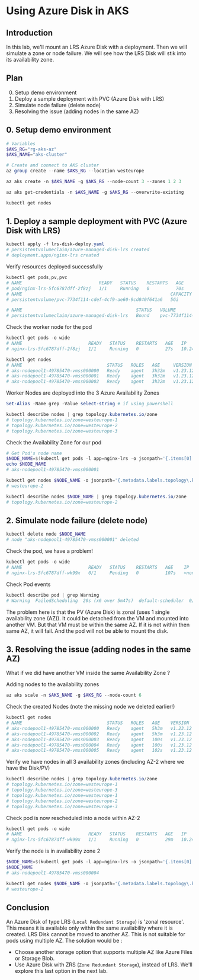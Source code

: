 # Using Azure Disk in AKS

## Introduction

In this lab, we'll mount an LRS Azure Disk with a deployment. Then we will simulate a zone or node failure. We will see how the LRS Disk will stik into its availability zone.

## Plan
0. Setup demo environment
1. Deploy a sample deployment with PVC (Azure Disk with LRS)
2. Simulate node failure (delete node)
3. Resolving the issue (adding nodes in the same AZ)

## 0. Setup demo environment

```powershell
# Variables
$AKS_RG="rg-aks-az"
$AKS_NAME="aks-cluster"

# Create and connect to AKS cluster
az group create --name $AKS_RG --location westeurope

az aks create -n $AKS_NAME -g $AKS_RG --node-count 3 --zones 1 2 3 

az aks get-credentials -n $AKS_NAME -g $AKS_RG --overwrite-existing

kubectl get nodes
```

## 1. Deploy a sample deployment with PVC (Azure Disk with LRS)

```powershell
kubectl apply -f lrs-disk-deploy.yaml
# persistentvolumeclaim/azure-managed-disk-lrs created
# deployment.apps/nginx-lrs created
```

Verify resources deployed successfully

```powershell
kubectl get pods,pv,pvc
# NAME                             READY   STATUS    RESTARTS   AGE
# pod/nginx-lrs-5fc6787dff-2f8zj   1/1     Running   0          70s
# NAME                                                        CAPACITY   ACCESS MODES   RECLAIM POLICY   STATUS   CLAIM                            STORAGECLASS
# persistentvolume/pvc-7734f114-cdef-4cf9-ae60-9cd840f641a6   5Gi        RWO            Delete           Bound    default/azure-managed-disk-lrs   managed-csi 

# NAME                                           STATUS   VOLUME                                     CAPACITY   ACCESS MODES   STORAGECLASS   AGE
# persistentvolumeclaim/azure-managed-disk-lrs   Bound    pvc-7734f114-cdef-4cf9-ae60-9cd840f641a6   5Gi        RWO            managed-csi    70s
```

Check the worker node for the pod

```powershell
kubectl get pods -o wide
# NAME                         READY   STATUS    RESTARTS   AGE   IP            NODE
# nginx-lrs-5fc6787dff-2f8zj   1/1     Running   0          27s   10.244.2.12   aks-nodepool1-49785470-vmss000001

kubectl get nodes
# NAME                                STATUS   ROLES   AGE     VERSION
# aks-nodepool1-49785470-vmss000000   Ready    agent   3h32m   v1.23.12
# aks-nodepool1-49785470-vmss000001   Ready    agent   3h32m   v1.23.12
# aks-nodepool1-49785470-vmss000002   Ready    agent   3h32m   v1.23.12
```

Worker Nodes are deployed into the 3 Azure Availability Zones

```powershell
Set-Alias -Name grep -Value select-string # if using powershell

kubectl describe nodes | grep topology.kubernetes.io/zone
# topology.kubernetes.io/zone=westeurope-1
# topology.kubernetes.io/zone=westeurope-2
# topology.kubernetes.io/zone=westeurope-3
```

Check the Availability Zone for our pod

```powershell
# Get Pod's node name
$NODE_NAME=$(kubectl get pods -l app=nginx-lrs -o jsonpath='{.items[0].spec.nodeName}')
echo $NODE_NAME
# aks-nodepool1-49785470-vmss000001

kubectl get nodes $NODE_NAME -o jsonpath='{.metadata.labels.topology\.kubernetes\.io/zone}'
# westeurope-2

kubectl describe nodes $NODE_NAME | grep topology.kubernetes.io/zone
# topology.kubernetes.io/zone=westeurope-2
```

## 2. Simulate node failure (delete node)

```powershell
kubectl delete node $NODE_NAME
# node "aks-nodepool1-49785470-vmss000001" deleted
```

Check the pod, we have a problem!

```powershell
kubectl get pods -o wide
# NAME                         READY   STATUS    RESTARTS   AGE    IP       NODE
# nginx-lrs-5fc6787dff-wk99x   0/1     Pending   0          107s   <none>   <none>
```

Check Pod events

```powershell
kubectl describe pod | grep Warning
# Warning  FailedScheduling  20s (x6 over 5m47s)  default-scheduler  0/3 nodes are available: 1 node(s) were unschedulable, 2 node(s) had volume node affinity conflict.
```

The problem here is that the PV (Azure Disk) is zonal (uses 1 single availability zone (AZ)). 
It could be detached from the VM and mounted into another VM. But that VM must be within the same AZ.
If it is not within then same AZ, it will fail. And the pod will not be able to mount the disk.

## 3. Resolving the issue (adding nodes in the same AZ)

What if we did have another VM inside the same Availability Zone ?

Adding nodes to the availability zones

```powershell
az aks scale -n $AKS_NAME -g $AKS_RG --node-count 6
```

Check the created Nodes (note the missing node we deleted earlier!)

```powershell
kubectl get nodes
# NAME                                STATUS   ROLES   AGE    VERSION
# aks-nodepool1-49785470-vmss000000   Ready    agent   5h3m   v1.23.12
# aks-nodepool1-49785470-vmss000002   Ready    agent   5h3m   v1.23.12
# aks-nodepool1-49785470-vmss000003   Ready    agent   100s   v1.23.12
# aks-nodepool1-49785470-vmss000004   Ready    agent   100s   v1.23.12
# aks-nodepool1-49785470-vmss000005   Ready    agent   102s   v1.23.12
```

Verify we have nodes in all 3 availability zones (including AZ-2 where we have the Disk/PV)

```powershell
kubectl describe nodes | grep topology.kubernetes.io/zone
# topology.kubernetes.io/zone=westeurope-1
# topology.kubernetes.io/zone=westeurope-3
# topology.kubernetes.io/zone=westeurope-1
# topology.kubernetes.io/zone=westeurope-2
# topology.kubernetes.io/zone=westeurope-3
```

Check pod is now rescheduled into a node within AZ-2

```powershell
kubectl get pods -o wide
# NAME                         READY   STATUS    RESTARTS   AGE   IP           NODE
# nginx-lrs-5fc6787dff-wk99x   1/1     Running   0          29m   10.244.5.2   aks-nodepool1-49785470-vmss000004
```

Verify the node is in availability zone 2

```powershell
$NODE_NAME=$(kubectl get pods -l app=nginx-lrs -o jsonpath='{.items[0].spec.nodeName}')
$NODE_NAME
# aks-nodepool1-49785470-vmss000004

kubectl get nodes $NODE_NAME -o jsonpath='{.metadata.labels.topology\.kubernetes\.io/zone}'
# westeurope-2
```

## Conclusion

An Azure Disk of type LRS (`Local Redundant Storage`) is 'zonal resource'.
This means it is available only within the same availability where it is created.
LRS Disk cannot be moved to another AZ.
This is not suitable for pods using multiple AZ.
 The solution would be :
+ Choose another storage option that supports multiple AZ like Azure Files or Storage Blob.
+ Use Azure Disk with ZRS (`Zone Redundant Storage`), instead of LRS.
We'll explore this last option in the next lab.
